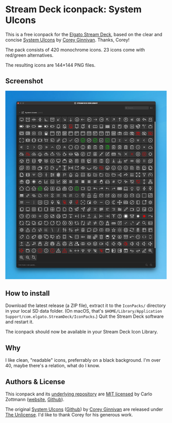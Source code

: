 # Stream Deck iconpack: System UIcons

This is a free iconpack for the [Elgato Stream Deck](https://www.elgato.com/en/stream-deck),
based on the clear and concise [System UIcons](https://systemuicons.com/) by
[Corey Ginnivan](https://corey.ginnivan.net/). Thanks, Corey!

The pack consists of 420 monochrome icons. 23 icons come with red/green
alternatives.

The resulting icons are 144×144 PNG files.

## Screenshot

![Screenshot of v1.1](img/screenshot-1.1.png)

## How to install

Download the latest release (a ZIP file), extract it to the `IconPacks/`
directory in your local SD data folder. (On macOS, that's
`$HOME/Library/Application Support/com.elgato.StreamDeck/IconPacks`.) Quit
the Stream Deck software and restart it.

The iconpack should now be available in your Stream Deck Icon Library.

## Why

I like clean, "readable" icons, preferrably on a black background. I'm over 40,
maybe there's a relation, what do I know.

## Authors & License

This iconpack and its [underlying repository](https://github.com/carlo/streamdeck-iconpack-system-uicons)
are [MIT licensed](https://github.com/carlo/streamdeck-iconpack-system-uicons/blob/main/LICENSE.md)
by Carlo Zottmann ([website](https://czm.io), [Github](https://github.com/carlo)).

The original [System UIcons](https://systemuicons.com/)
([Github](https://github.com/CoreyGinnivan/system-uicons)) by
[Corey Ginnivan](https://corey.ginnivan.net/) are released under
[The Unlicense](https://github.com/CoreyGinnivan/system-uicons/blob/master/LICENSE).
I'd like to thank Corey for his generous work.
